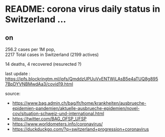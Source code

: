 # README: corona virus daily status in Switzerland ...

## on 

 256.2 cases per 1M pop,<br>
 2217 Total cases in Switzerland (2199 actives)

 14 deaths,
 4 recovered (resurected ?)

last update : <https://ipfs.blockringtm.ml/ipfs/QmddzUPUuVvENTWjLAsB5e4aTUQ8g8957BpDYVNBMwdAa3/covid19.html>

source:
  - <https://www.bag.admin.ch/bag/fr/home/krankheiten/ausbrueche-epidemien-pandemien/aktuelle-ausbrueche-epidemien/novel-cov/situation-schweiz-und-international.html>
  - <https://twitter.com/BAG_OFSP_UFSP>
  - <https://www.worldometers.info/coronavirus/>
  - <https://duckduckgo.com/?q=switzerland+progression+coronavirus>
  

